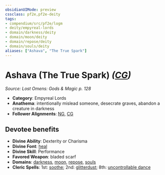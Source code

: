 ```yaml
---
obsidianUIMode: preview
cssclass: pf2e,pf2e-deity
tags:
- compendium/src/pf2e/logm
- deity/empyreal-lords
- domain/darkness/deity
- domain/moon/deity
- domain/repose/deity
- domain/souls/deity
aliases: ["Ashava", "The True Spark"]
---
```

# Ashava (The True Spark) *([CG](/rules/traits/chaotic-good-b1.md))*  
*Source: Lost Omens: Gods & Magic p. 128*  

- **Category**: Empyreal Lords
- **Anathema**: intentionally mislead someone, desecrate graves, abandon a creature in darkness
- **Follower Alignments**: [NG](/rules/traits/neutral-good-b1.md), [CG](/rules/traits/chaotic-good-b1.md)

## Devotee benefits

- **Divine Ability**: Dexterity or Charisma
- **Divine Font**: [heal](/compendium/spells/heal.md)
- **Divine Skill**: Performance
- **Favored Weapon**: bladed scarf
- **Domains**: [darkness](/compendium/setting/domains.md#Darkness), [moon](/compendium/setting/domains.md#Moon), [repose](/compendium/setting/domains.md#Repose), [souls](/compendium/setting/domains.md#Souls)
- **Cleric Spells**: 1st: [soothe](/compendium/spells/soothe.md); 2nd: [glitterdust](/compendium/spells/glitterdust.md); 8th: [uncontrollable dance](/compendium/spells/uncontrollable-dance.md)